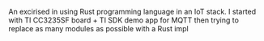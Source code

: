 
An excirised in using Rust programming language in an IoT stack.
I started with TI CC3235SF board + TI SDK demo app for MQTT then trying to replace as many modules as possible with a Rust impl